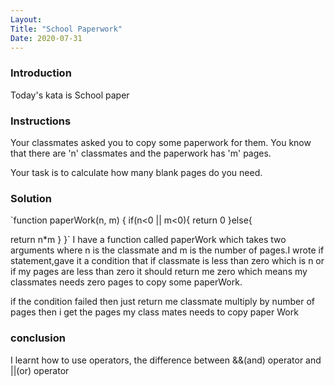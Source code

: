 ```yaml
---
Layout:
Title: "School Paperwork"
Date: 2020-07-31
---
```

### Introduction
Today's kata is School paper 

### Instructions
Your classmates asked you to copy some paperwork for them. You know that there are 'n' classmates and the paperwork has 'm' pages.

Your task is to calculate how many blank pages do you need.

### Solution
`function paperWork(n, m) {
  if(n<0 || m<0){
    return 0
  }else{
    
  return n*m
  }
}`
I have a function called paperWork which takes two arguments where n is the classmate and m is the number of pages.I wrote if statement,gave it a condition that if classmate is less than zero which is n or if my pages are less than zero it should return me zero  which means my classmates needs zero pages to copy some paperWork.

if the condition failed then just return me classmate multiply by number of pages then i get the pages my class mates needs to copy paper Work


### conclusion
I learnt how to use operators, the difference between &&(and) operator and ||(or) operator
